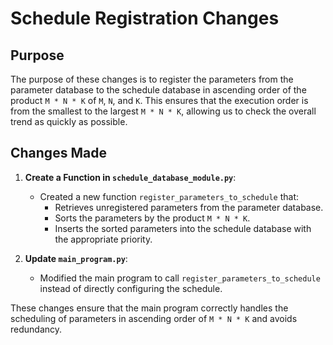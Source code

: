 # Schedule Registration Changes

## Purpose
The purpose of these changes is to register the parameters from the parameter database to the schedule database in ascending order of the product `M * N * K` of `M`, `N`, and `K`. This ensures that the execution order is from the smallest to the largest `M * N * K`, allowing us to check the overall trend as quickly as possible.

## Changes Made
1. **Create a Function in `schedule_database_module.py`**:
   - Created a new function `register_parameters_to_schedule` that:
     - Retrieves unregistered parameters from the parameter database.
     - Sorts the parameters by the product `M * N * K`.
     - Inserts the sorted parameters into the schedule database with the appropriate priority.

2. **Update `main_program.py`**:
   - Modified the main program to call `register_parameters_to_schedule` instead of directly configuring the schedule.

These changes ensure that the main program correctly handles the scheduling of parameters in ascending order of `M * N * K` and avoids redundancy.
